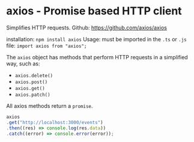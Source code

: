 # axios - Promise based HTTP client

Simplifies HTTP requests. Github: https://github.com/axios/axios

installation: `npm install axios`
Usage: must be imported in the `.ts` or `.js` file: `import axios from "axios";`

The `axios` object has methods that perform HTTP requests in a simplified way, such as:
* `axios.delete()`
* `axios.post()`
* `axios.get()`
* `axios.patch()`

All axios methods return a `promise`.

```ts
axios
.get("http://localhost:3000/events")
.then((res) => console.log(res.data))
.catch((error) => console.error(error));
```